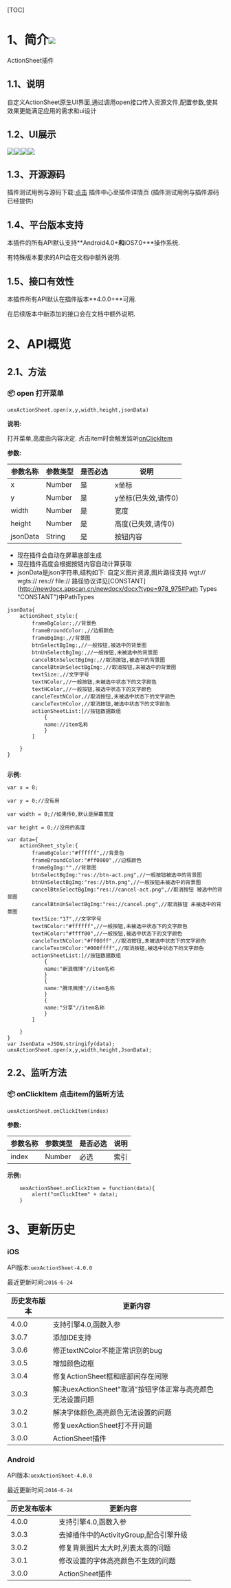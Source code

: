 [TOC]
# 1、简介[![](http://appcan-download.oss-cn-beijing.aliyuncs.com/%E5%85%AC%E6%B5%8B%2Fgf.png)]() 
ActionSheet插件
## 1.1、说明
自定义ActionSheet原生UI界面,通过调用open接口传入资源文件,配置参数,使其效果更能满足应用的需求和ui设计
## 1.2、UI展示
![](http://plugin.appcan.cn/pluginimg/162850y2015o8u11og.jpg)![](http://plugin.appcan.cn/pluginimg/170136f2015b8u11na.jpg)![](http://plugin.appcan.cn/pluginimg/170127y2015d8y11kf.jpg)![](http://plugin.appcan.cn/pluginimg/165111f2015o8w11la.jpg)

## 1.3、开源源码
插件测试用例与源码下载:[点击](http://plugin.appcan.cn/details.html?id=417_index) 插件中心至插件详情页 (插件测试用例与插件源码已经提供)

## 1.4、平台版本支持

本插件的所有API默认支持**Android4.0+**和**iOS7.0+**操作系统.

有特殊版本要求的API会在文档中额外说明.

## 1.5、接口有效性

本插件所有API默认在插件版本**4.0.0+**可用.

在后续版本中新添加的接口会在文档中额外说明.
# 2、API概览

## 2.1、方法

### 📦 open 打开菜单

`uexActionSheet.open(x,y,width,height,jsonData)`

**说明:**

打开菜单,高度由内容决定.
点击item时会触发监听[onClickItem](#onClickItem) 

**参数:**

| 参数名称     | 参数类型   | 是否必选 | 说明           |
| -------- | ------ | ---- | ------------ |
| x        | Number | 是    | x坐标          |
| y        | Number | 是    | y坐标(已失效,请传0) |
| width    | Number | 是    | 宽度           |
| height   | Number | 是    | 高度(已失效,请传0)  |
| jsonData | String | 是    | 按钮内容         |

* 现在插件会自动在屏幕底部生成
* 现在插件高度会根据按钮内容自动计算获取
* jsonData是json字符串,结构如下:
  自定义图片资源,图片路径支持 wgt:// wgts:// res:// file://  路径协议详见[CONSTANT](http://newdocx.appcan.cn/newdocx/docx?type=978_975#Path Types "CONSTANT")中PathTypes

```
jsonData{
	actionSheet_style:{
		frameBgColor:,//背景色	
		frameBroundColor:,//边框颜色
		frameBgImg:,//背景图
		btnSelectBgImg:,//一般按钮,被选中的背景图
		btnUnSelectBgImg:,//一般按钮,未被选中的背景图
		cancelBtnSelectBgImg:,//取消按钮,被选中的背景图
		cancelBtnUnSelectBgImg:,//取消按钮,未被选中的背景图
		textSize:,//文字字号
		textNColor,//一般按钮,未被选中状态下的文字颜色
		textHColor,//一般按钮,被选中状态下的文字颜色
		cancleTextNColor,//取消按钮,未被选中状态下的文字颜色
		cancleTextHColor,//取消按钮,被选中状态下的文字颜色
		actionSheetList:[//按钮数据数组
			{
			name://item名称
			}
		]
			
	}
}
	
```



**示例:**

```
var x = 0;
        
var y = 0;//没有用
        
var width = 0;//如果传0,默认是屏幕宽度
        
var height = 0;//没用的高度
        
var data={
	actionSheet_style:{
		frameBgColor:"#ffffff",//背景色	
		frameBroundColor:"#ff0000",//边框颜色
		frameBgImg:"",//背景图
		btnSelectBgImg:"res://btn-act.png",//一般按钮被选中的背景图
		btnUnSelectBgImg:"res://btn.png",//一般按钮未被选中的背景图
		cancelBtnSelectBgImg:"res://cancel-act.png",//取消按钮 被选中的背景图
		cancelBtnUnSelectBgImg:"res://cancel.png",//取消按钮 未被选中的背景图
		textSize:"17",//文字字号
		textNColor:"#ffffff",//一般按钮,未被选中状态下的文字颜色
		textHColor:"#ffff00",//一般按钮,被选中状态下的文字颜色
		cancleTextNColor:"#ff00ff",//取消按钮,未被选中状态下的文字颜色
		cancleTextHColor:"#000ffff",//取消按钮,被选中状态下的文字颜色
		actionSheetList:[//按钮数据数组
			{
			name:"新浪微博"//item名称
			}
			{
			name:"腾讯微博"//item名称
			}
			{
			name:"分享"//item名称
			}
		]
			
	}
} 
var JsonData =JSON.stringify(data);   
uexActionSheet.open(x,y,width,height,JsonData);           

```

## 2.2、监听方法

### 📦  onClickItem 点击item的监听方法

`uexActionSheet.onClickItem(index)	`	

**参数:**


| 参数名称  | 参数类型   | 是否必选 | 说明   |
| ----- | ------ | ---- | ---- |
| index | Number | 必选   | 索引   |




**示例:**

```
    uexActionSheet.onClickItem = function(data){
        alert("onClickItem" + data);
    }
```
# 3、更新历史

### iOS

API版本:`uexActionSheet-4.0.0`

最近更新时间:`2016-6-24`

| 历史发布版本 | 更新内容                                  |
| ------ | ------------------------------------- |
| 4.0.0  | 支持引擎4.0,函数入参                          |
| 3.0.7  | 添加IDE支持                               |
| 3.0.6  | 修正textNColor不能正常识别的bug                |
| 3.0.5  | 增加颜色边框                                |
| 3.0.4  | 修复ActionSheet框和底部间存在间隙                |
| 3.0.3  | 解决uexActionSheet"取消"按钮字体正常与高亮颜色无法设置问题 |
| 3.0.2  | 解决字体颜色,高亮颜色无法设置的问题                    |
| 3.0.1  | 修复uexActionSheet打不开问题                 |
| 3.0.0  | ActionSheet插件                         |

### Android

API版本:`uexActionSheet-4.0.0`

最近更新时间:`2016-6-24`

| 历史发布版本 | 更新内容                       |
| ------ | -------------------------- |
| 4.0.0  | 支持引擎4.0,函数入参               |
| 3.0.3  | 去掉插件中的ActivityGroup,配合引擎升级 |
| 3.0.2  | 修复背景图片太大时,列表太高的问题          |
| 3.0.1  | 修改设置的字体高亮颜色不生效的问题          |
| 3.0.0  | ActionSheet插件              |
